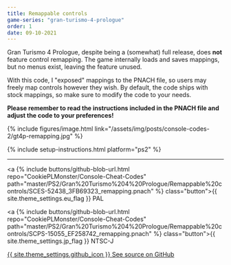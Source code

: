 ```yaml
---
title: Remappable controls
game-series: "gran-turismo-4-prologue"
order: 1
date: 09-10-2021
---
```


Gran Turismo 4 Prologue, despite being a (somewhat) full release, does **not** feature control remapping.
The game internally loads and saves mappings, but no menus exist, leaving the feature unused.

With this code, I "exposed" mappings to the PNACH file, so users may freely map controls however they wish.
By default, the code ships with stock mappings, so make sure to modify the code to your needs.

**Please remember to read the instructions included in the PNACH file and adjust the code to your preferences!**

{% include figures/image.html link="/assets/img/posts/console-codes-2/gt4p-remapping.jpg" %}

{% include setup-instructions.html platform="ps2" %}

***

<a {% include buttons/github-blob-url.html repo="CookiePLMonster/Console-Cheat-Codes" path="master/PS2/Gran%20Turismo%204%20Prologue/Remappable%20controls/SCES-52438_3FB69323_remapping.pnach" %} class="button">{{ site.theme_settings.eu_flag }} PAL</a>

<a {% include buttons/github-blob-url.html repo="CookiePLMonster/Console-Cheat-Codes" path="master/PS2/Gran%20Turismo%204%20Prologue/Remappable%20controls/SCPS-15055_EF258742_remapping.pnach" %} class="button">{{ site.theme_settings.jp_flag }} NTSC-J</a>

<a href="https://github.com/CookiePLMonster/Console-Cheat-Codes/blob/master/PS2/Gran%20Turismo%204%20Prologue/Remappable%20controls" class="button github" target="_blank">{{ site.theme_settings.github_icon }} See source on GitHub</a>
